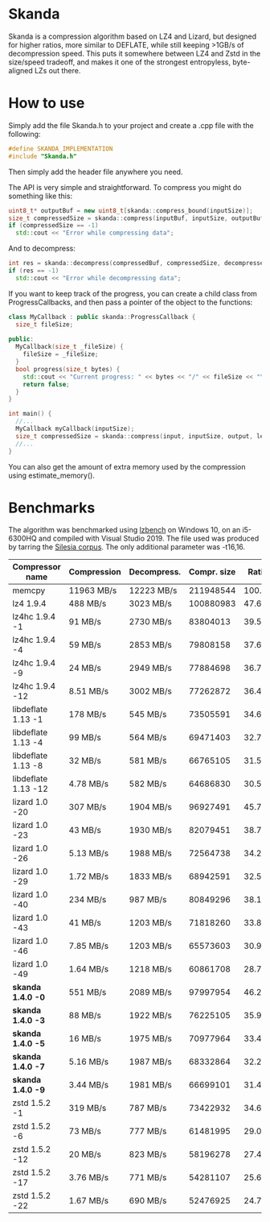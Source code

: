 # Skanda

Skanda is a compression algorithm based on LZ4 and Lizard, but designed for higher ratios, more similar to DEFLATE, while still keeping >1GB/s of decompression speed. This puts it somewhere between LZ4 and Zstd in the size/speed tradeoff, and makes it one of the strongest entropyless, byte-aligned LZs out there.

# How to use

Simply add the file Skanda.h to your project and create a .cpp file with the following:
```cpp
#define SKANDA_IMPLEMENTATION
#include "Skanda.h"
```
Then simply add the header file anywhere you need.

The API is very simple and straightforward. To compress you might do something like this:
```cpp
uint8_t* outputBuf = new uint8_t[skanda::compress_bound(inputSize)];
size_t compressedSize = skanda::compress(inputBuf, inputSize, outputBuf);
if (compressedSize == -1)
  std::cout << "Error while compressing data";
```
And to decompress:
```cpp
int res = skanda::decompress(compressedBuf, compressedSize, decompressedBuf, uncompressedSize);
if (res == -1)
  std::cout << "Error while decompressing data";
```

If you want to keep track of the progress, you can create a child class from ProgressCallbacks, and then pass a pointer of the object to the functions:
```cpp
class MyCallback : public skanda::ProgressCallback {
  size_t fileSize;
  
public:
  MyCallback(size_t _fileSize) {
    fileSize = _fileSize;
  }
  bool progress(size_t bytes) {
    std::cout << "Current progress: " << bytes << "/" << fileSize << "\n";
    return false;
  }
}

int main() {
  //...
  MyCallback myCallback(inputSize);
  size_t compressedSize = skanda::compress(input, inputSize, output, level, window, &myCallback);
  //...
}
```

You can also get the amount of extra memory used by the compression using estimate_memory().

# Benchmarks

The algorithm was benchmarked using [lzbench](https://github.com/inikep/lzbench) on Windows 10, on an i5-6300HQ and compiled with Visual Studio 2019. The file used was produced by tarring the [Silesia corpus](http://sun.aei.polsl.pl/~sdeor/index.php?page=silesia). The only additional parameter was -t16,16.

| Compressor name         | Compression| Decompress.| Compr. size | Ratio |
| ---------------         | -----------| -----------| ----------- | ----- | 
| memcpy                  | 11963 MB/s | 12223 MB/s |   211948544 |100.00 |  
| lz4 1.9.4               |   488 MB/s |  3023 MB/s |   100880983 | 47.60 |
| lz4hc 1.9.4 -1          |    91 MB/s |  2730 MB/s |    83804013 | 39.54 |
| lz4hc 1.9.4 -4          |    59 MB/s |  2853 MB/s |    79808158 | 37.65 |
| lz4hc 1.9.4 -9          |    24 MB/s |  2949 MB/s |    77884698 | 36.75 |
| lz4hc 1.9.4 -12         |  8.51 MB/s |  3002 MB/s |    77262872 | 36.45 |
| libdeflate 1.13 -1      |   178 MB/s |   545 MB/s |    73505591 | 34.68 |
| libdeflate 1.13 -4      |    99 MB/s |   564 MB/s |    69471403 | 32.78 |
| libdeflate 1.13 -8      |    32 MB/s |   581 MB/s |    66765105 | 31.50 |
| libdeflate 1.13 -12     |  4.78 MB/s |   582 MB/s |    64686830 | 30.52 |
| lizard 1.0 -20          |   307 MB/s |  1904 MB/s |    96927491 | 45.73 |
| lizard 1.0 -23          |    43 MB/s |  1930 MB/s |    82079451 | 38.73 |
| lizard 1.0 -26          |  5.13 MB/s |  1988 MB/s |    72564738 | 34.24 |
| lizard 1.0 -29          |  1.72 MB/s |  1833 MB/s |    68942591 | 32.53 |
| lizard 1.0 -40          |   234 MB/s |   987 MB/s |    80849296 | 38.15 |
| lizard 1.0 -43          |    41 MB/s |  1203 MB/s |    71818260 | 33.88 |
| lizard 1.0 -46          |  7.85 MB/s |  1203 MB/s |    65573603 | 30.94 |
| lizard 1.0 -49          |  1.64 MB/s |  1218 MB/s |    60861708 | 28.72 |
| **skanda 1.4.0 -0**     |   551 MB/s |  2089 MB/s |    97997954 | 46.24 | 
| **skanda 1.4.0 -3**     |    88 MB/s |  1922 MB/s |    76225105 | 35.96 |
| **skanda 1.4.0 -5**     |    16 MB/s |  1975 MB/s |    70977964 | 33.49 | 
| **skanda 1.4.0 -7**     |  5.16 MB/s |  1987 MB/s |    68332864 | 32.24 | 
| **skanda 1.4.0 -9**     |  3.44 MB/s |  1981 MB/s |    66699101 | 31.47 | 
| zstd 1.5.2 -1           |   319 MB/s |   787 MB/s |    73422932 | 34.64 |
| zstd 1.5.2 -6           |    73 MB/s |   777 MB/s |    61481995 | 29.01 |
| zstd 1.5.2 -12          |    20 MB/s |   823 MB/s |    58196278 | 27.46 |
| zstd 1.5.2 -17          |  3.76 MB/s |   771 MB/s |    54281107 | 25.61 |
| zstd 1.5.2 -22          |  1.67 MB/s |   690 MB/s |    52476925 | 24.76 |
